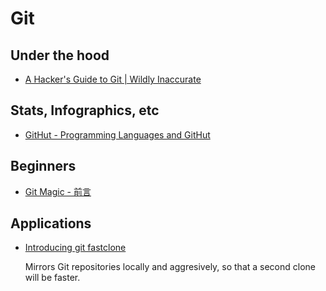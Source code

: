 # Git

## Under the hood

* [A Hacker's Guide to Git | Wildly Inaccurate](http://wildlyinaccurate.com/a-hackers-guide-to-git/)

## Stats, Infographics, etc

* [GitHut - Programming Languages and GitHut](http://githut.info)

## Beginners

* [Git Magic - 前言](http://www-cs-students.stanford.edu/~blynn/gitmagic/intl/zh_tw/)

## Applications

* [Introducing git fastclone](https://corner.squareup.com/2015/11/fastclone.html)

    Mirrors Git repositories locally and aggresively, so that a second clone will be faster.


